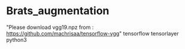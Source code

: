 # Brats_augmentation
"Please download vgg19.npz from : https://github.com/machrisaa/tensorflow-vgg"
tensorflow tensorlayer python3
